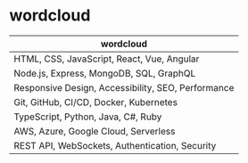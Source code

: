 # wordcloud

| wordcloud |
|-----------|
| HTML, CSS, JavaScript, React, Vue, Angular |
| Node.js, Express, MongoDB, SQL, GraphQL |
| Responsive Design, Accessibility, SEO, Performance |
| Git, GitHub, CI/CD, Docker, Kubernetes |
| TypeScript, Python, Java, C#, Ruby |
| AWS, Azure, Google Cloud, Serverless |
| REST API, WebSockets, Authentication, Security |
